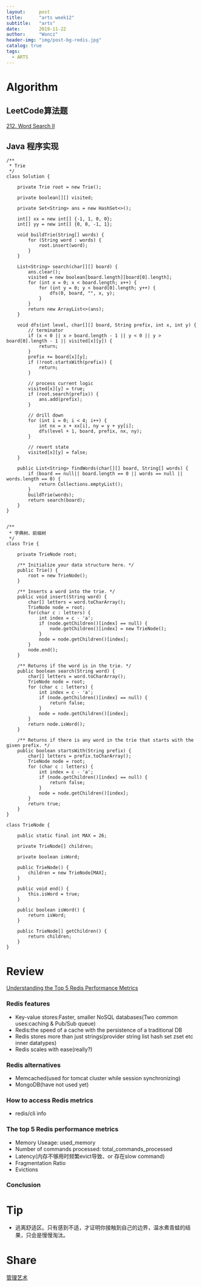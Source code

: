 ```yaml
---
layout:     post
title:      "arts week12"
subtitle:   "arts"
date:       2019-11-22
author:     "Woncz"
header-img: "img/post-bg-redis.jpg"
catalog: true
tags:
  - ARTS
---
```


# Algorithm

## LeetCode算法题
[212. Word Search II](https://leetcode-cn.com/problems/word-search-ii/)


## Java 程序实现
```
/**
 * Trie
 */
class Solution {

    private Trie root = new Trie();

    private boolean[][] visited;

    private Set<String> ans = new HashSet<>();

    int[] xx = new int[] {-1, 1, 0, 0};
    int[] yy = new int[] {0, 0, -1, 1};

    void buildTrie(String[] words) {
        for (String word : words) {
            root.insert(word);
        }
    }

    List<String> search(char[][] board) {
        ans.clear();
        visited = new boolean[board.length][board[0].length];
        for (int x = 0; x < board.length; x++) {
            for (int y = 0; y < board[0].length; y++) {
                dfs(0, board, "", x, y);
            }
        }
        return new ArrayList<>(ans);
    }

    void dfs(int level, char[][] board, String prefix, int x, int y) {
        // terminator
        if (x < 0 || x > board.length - 1 || y < 0 || y > board[0].length - 1 || visited[x][y]) {
            return;
        }
        prefix += board[x][y];
        if (!root.startsWith(prefix)) {
            return;
        }

        // process current logic
        visited[x][y] = true;
        if (root.search(prefix)) {
            ans.add(prefix);
        }

        // drill down
        for (int i = 0; i < 4; i++) {
            int nx = x + xx[i], ny = y + yy[i];
            dfs(level + 1, board, prefix, nx, ny);
        }

        // revert state
        visited[x][y] = false;
    }
    
    public List<String> findWords(char[][] board, String[] words) {
        if (board == null|| board.length == 0 || words == null || words.length == 0) {
            return Collections.emptyList();
        }
        buildTrie(words);
        return search(board);
    }
}


/**
 * 字典树、前缀树
 */
class Trie {

    private TrieNode root;

    /** Initialize your data structure here. */
    public Trie() {
        root = new TrieNode();
    }

    /** Inserts a word into the trie. */
    public void insert(String word) {
        char[] letters = word.toCharArray();
        TrieNode node = root;
        for(char c : letters) {
            int index = c - 'a';
            if (node.getChildren()[index] == null) {
                node.getChildren()[index] = new TrieNode();
            }
            node = node.getChildren()[index];
        }
        node.end();
    }

    /** Returns if the word is in the trie. */
    public boolean search(String word) {
        char[] letters = word.toCharArray();
        TrieNode node = root;
        for (char c : letters) {
            int index = c - 'a';
            if (node.getChildren()[index] == null) {
                return false;
            }
            node = node.getChildren()[index];
        }
        return node.isWord();
    }

    /** Returns if there is any word in the trie that starts with the given prefix. */
    public boolean startsWith(String prefix) {
        char[] letters = prefix.toCharArray();
        TrieNode node = root;
        for (char c : letters) {
            int index = c - 'a';
            if (node.getChildren()[index] == null) {
                return false;
            }
            node = node.getChildren()[index];
        }
        return true;
    }
}

class TrieNode {

    public static final int MAX = 26;

    private TrieNode[] children;

    private boolean isWord;

    public TrieNode() {
        children = new TrieNode[MAX];
    }

    public void end() {
        this.isWord = true;
    }

    public boolean isWord() {
        return isWord;
    }

    public TrieNode[] getChildren() {
        return children;
    }
}
```

# Review
[Understanding the Top 5 Redis Performance Metrics](https://www.datadoghq.com/pdf/Understanding-the-Top-5-Redis-Performance-Metrics.pdf)

### Redis features
- Key-value stores:Faster, smaller NoSQL databases(Two common uses:caching & Pub/Sub queue)
- Redis:the speed of a cache with the persistence of a traditional DB
- Redis stores more than just strings(provider string list hash set zset etc inner datatypes)
- Redis scales with ease(really?)

### Redis alternatives
- Memcached(used for tomcat cluster while session synchronizing)
- MongoDB(have not used yet)

### How to access Redis metrics
- redis/cli  info

### The top 5 Redis performance metrics
- Memory Useage: used_memory
- Number of commands processed: total_commands_processed
- Latency(内存不够用时频繁evict导致、or 存在slow command)
- Fragmentation Ratio
- Evictions

### Conclusion

# Tip
- 逃离舒适区。只有感到不适，才证明你接触到自己的边界，温水煮青蛙的结果，只会是慢慢淘汰。

# Share
[管理艺术](https://www.jianshu.com/p/6141a9468cc9)




